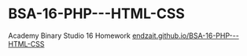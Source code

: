# BSA-16-PHP---HTML-CSS
Academy Binary Studio 16 Homework
<a href="https://endzait.github.io/BSA-16-PHP---HTML-CSS/">endzait.github.io/BSA-16-PHP---HTML-CSS</a>
